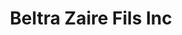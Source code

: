 ---
title: "Beltra Zaire Fils Inc"
url: /montreal/beltra-zaire-fils-inc/
shop: interior decoration
---